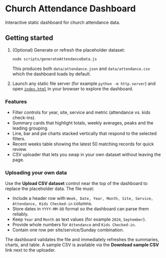# Church Attendance Dashboard

Interactive static dashboard for church attendance data.

## Getting started

1. (Optional) Generate or refresh the placeholder dataset:

   ```bash
   node scripts/generateAttendanceData.js
   ```

   This produces both `data/attendance.json` and `data/attendance.csv` which the
   dashboard loads by default.

2. Launch any static file server (for example `python -m http.server`) and open
   [`index.html`](./index.html) in your browser to explore the dashboard.

### Features

- Filter controls for year, site, service and metric (attendance vs. kids
  check-ins).
- Summary cards that highlight totals, weekly averages, peaks and the leading
  grouping.
- Line, bar and pie charts stacked vertically that respond to the selected
  filters.
- Recent weeks table showing the latest 50 matching records for quick review.
- CSV uploader that lets you swap in your own dataset without leaving the page.

### Uploading your own data

Use the **Upload CSV dataset** control near the top of the dashboard to replace
the placeholder data. The file must:

- Include a header row with `Week, Date, Year, Month, Site, Service, Attendance,
  Kids Checked-in` columns.
- Store dates in `YYYY-MM-DD` format so the dashboard can parse them reliably.
- Keep `Year` and `Month` as text values (for example `2024`, `September`).
- Provide whole numbers for `Attendance` and `Kids Checked-in`.
- Contain one row per site/service/Sunday combination.

The dashboard validates the file and immediately refreshes the summaries,
charts, and table. A sample CSV is available via the **Download sample CSV**
link next to the uploader.
